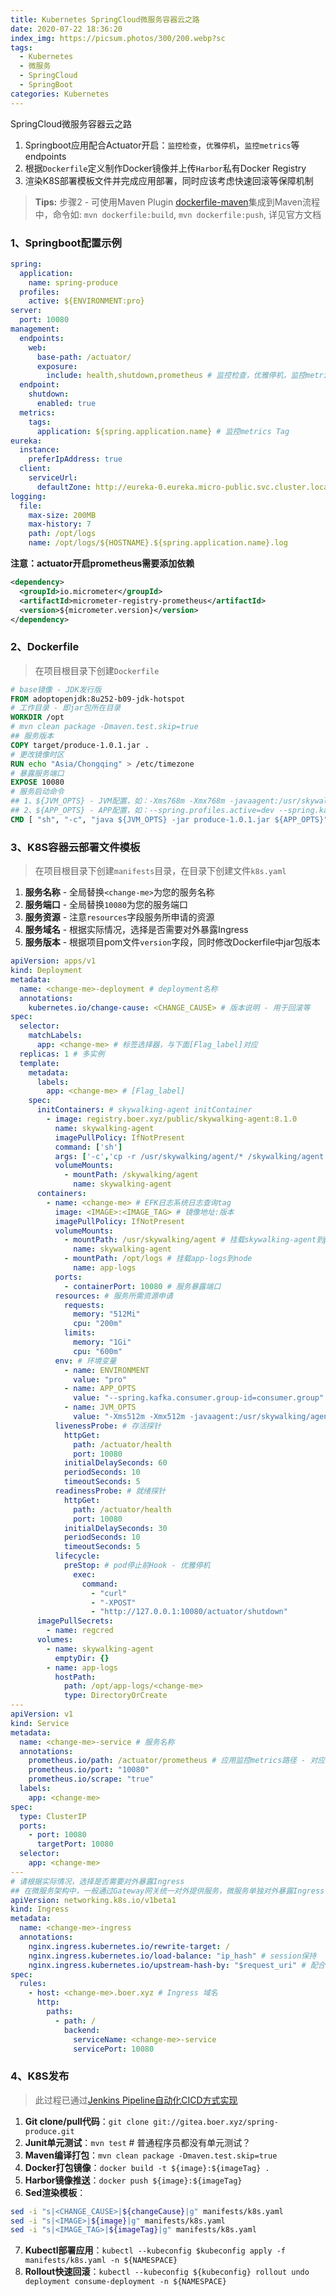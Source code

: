 ```yaml
---
title: Kubernetes SpringCloud微服务容器云之路
date: 2020-07-22 18:36:20
index_img: https://picsum.photos/300/200.webp?sc
tags:
  - Kubernetes
  - 微服务
  - SpringCloud
  - SpringBoot
categories: Kubernetes
---
```

SpringCloud微服务容器云之路
1. Springboot应用配合Actuator开启：`监控检查`，`优雅停机`，`监控metrics`等endpoints
2. 根据`Dockerfile`定义制作Docker镜像并上传`Harbor`私有Docker Registry
3. 渲染K8S部署模板文件并完成应用部署，同时应该考虑快速回滚等保障机制

> **Tips:** 步骤2 - 可使用Maven Plugin [dockerfile-maven](https://github.com/spotify/dockerfile-maven)集成到Maven流程中，命令如: `mvn dockerfile:build`, `mvn dockerfile:push`, 详见官方文档

<!-- more -->

### 1、Springboot配置示例
```yaml
spring:
  application:
    name: spring-produce
  profiles:
    active: ${ENVIRONMENT:pro}
server:
  port: 10080
management:
  endpoints:
    web:
      base-path: /actuator/
      exposure:
        include: health,shutdown,prometheus # 监控检查，优雅停机，监控metrics
  endpoint:
    shutdown:
      enabled: true
  metrics:
    tags:
      application: ${spring.application.name} # 监控metrics Tag
eureka:
  instance:
    preferIpAddress: true
  client:
    serviceUrl:
      defaultZone: http://eureka-0.eureka.micro-public.svc.cluster.local:8761/eureka,http://eureka-1.eureka.micro-public.svc.cluster.local:8761/eureka,http://eureka-2.eureka.micro-public.svc.cluster.local:8761/eureka
logging:
  file:
    max-size: 200MB
    max-history: 7
    path: /opt/logs
    name: /opt/logs/${HOSTNAME}.${spring.application.name}.log
```
**注意：actuator开启prometheus需要添加依赖**
```xml
<dependency>
  <groupId>io.micrometer</groupId>
  <artifactId>micrometer-registry-prometheus</artifactId>
  <version>${micrometer.version}</version>
</dependency>
```

### 2、Dockerfile
> 在项目根目录下创建`Dockerfile`

```Dockerfile
# base镜像 - JDK发行版
FROM adoptopenjdk:8u252-b09-jdk-hotspot
# 工作目录 - 即jar包所在目录
WORKDIR /opt
# mvn clean package -Dmaven.test.skip=true
## 服务版本
COPY target/produce-1.0.1.jar .
# 更改镜像时区
RUN echo "Asia/Chongqing" > /etc/timezone
# 暴露服务端口
EXPOSE 10080
# 服务启动命令
## 1、${JVM_OPTS} - JVM配置，如：-Xms768m -Xmx768m -javaagent:/usr/skywalking/agent/skywalking-agent.jar
## 2、${APP_OPTS} - APP配置，如：--spring.profiles.active=dev --spring.kafka.consumer.group-id=xxx.group
CMD [ "sh", "-c", "java ${JVM_OPTS} -jar produce-1.0.1.jar ${APP_OPTS}" ]
```

### 3、K8S容器云部署文件模板
> 在项目根目录下创建`manifests`目录，在目录下创建文件`k8s.yaml`

1. **服务名称** - 全局替换`<change-me>`为您的服务名称
2. **服务端口** - 全局替换`10080`为您的服务端口
3. **服务资源** - 注意`resources`字段服务所申请的资源
4. **服务域名** - 根据实际情况，选择是否需要对外暴露Ingress
5. **服务版本** - 根据项目pom文件`version`字段，同时修改Dockerfile中jar包版本

```yaml
apiVersion: apps/v1
kind: Deployment
metadata:
  name: <change-me>-deployment # deployment名称
  annotations:
    kubernetes.io/change-cause: <CHANGE_CAUSE> # 版本说明 - 用于回滚等
spec:
  selector:
    matchLabels:
      app: <change-me> # 标签选择器，与下面[Flag_label]对应
  replicas: 1 # 多实例
  template:
    metadata:
      labels:
        app: <change-me> # [Flag_label]
    spec:
      initContainers: # skywalking-agent initContainer
        - image: registry.boer.xyz/public/skywalking-agent:8.1.0
          name: skywalking-agent
          imagePullPolicy: IfNotPresent
          command: ['sh']
          args: ['-c','cp -r /usr/skywalking/agent/* /skywalking/agent']
          volumeMounts:
            - mountPath: /skywalking/agent
              name: skywalking-agent
      containers:
        - name: <change-me> # EFK日志系统日志查询tag
          image: <IMAGE>:<IMAGE_TAG> # 镜像地址:版本
          imagePullPolicy: IfNotPresent
          volumeMounts:
            - mountPath: /usr/skywalking/agent # 挂载skywalking-agent到pod
              name: skywalking-agent
            - mountPath: /opt/logs # 挂载app-logs到node
              name: app-logs
          ports:
            - containerPort: 10080 # 服务暴露端口
          resources: # 服务所需资源申请
            requests:
              memory: "512Mi"
              cpu: "200m"
            limits:
              memory: "1Gi"
              cpu: "600m"
          env: # 环境变量
            - name: ENVIRONMENT
              value: "pro"
            - name: APP_OPTS
              value: "--spring.kafka.consumer.group-id=consumer.group"
            - name: JVM_OPTS
              value: "-Xms512m -Xmx512m -javaagent:/usr/skywalking/agent/skywalking-agent.jar"
          livenessProbe: # 存活探针
            httpGet:
              path: /actuator/health
              port: 10080
            initialDelaySeconds: 60
            periodSeconds: 10
            timeoutSeconds: 5
          readinessProbe: # 就绪探针
            httpGet:
              path: /actuator/health
              port: 10080
            initialDelaySeconds: 30
            periodSeconds: 10
            timeoutSeconds: 5
          lifecycle:
            preStop: # pod停止前Hook - 优雅停机
              exec:
                command:
                  - "curl"
                  - "-XPOST"
                  - "http://127.0.0.1:10080/actuator/shutdown"
      imagePullSecrets:
        - name: regcred
      volumes:
        - name: skywalking-agent
          emptyDir: {}
        - name: app-logs
          hostPath:
            path: /opt/app-logs/<change-me>
            type: DirectoryOrCreate
---
apiVersion: v1
kind: Service
metadata:
  name: <change-me>-service # 服务名称
  annotations:
    prometheus.io/path: /actuator/prometheus # 应用监控metrics路径 - 对应配置文件开启prometheus
    prometheus.io/port: "10080"
    prometheus.io/scrape: "true"
  labels:
    app: <change-me>
spec:
  type: ClusterIP
  ports:
    - port: 10080
      targetPort: 10080
  selector:
    app: <change-me>
---
# 请根据实际情况，选择是否需要对外暴露Ingress
## 在微服务架构中，一般通过Gateway网关统一对外提供服务，微服务单独对外暴露Ingress情况请谨慎选择
apiVersion: networking.k8s.io/v1beta1
kind: Ingress
metadata:
  name: <change-me>-ingress
  annotations:
    nginx.ingress.kubernetes.io/rewrite-target: /
    nginx.ingress.kubernetes.io/load-balance: "ip_hash" # session保持
    nginx.ingress.kubernetes.io/upstream-hash-by: "$request_uri" # 配合ip_hash使用
spec:
  rules:
    - host: <change-me>.boer.xyz # Ingress 域名
      http:
        paths:
          - path: /
            backend:
              serviceName: <change-me>-service
              servicePort: 10080
```

### 4、K8S发布
> 此过程已通过[Jenkins Pipeline自动化CICD方式实现](/2020/06/23/k8s-cicd-jenkins-pipeline/)

1. **Git clone/pull代码**：`git clone git://gitea.boer.xyz/spring-produce.git`
2. **Junit单元测试**：`mvn test` # 普通程序员都没有单元测试？
3. **Maven编译打包**：`mvn clean package -Dmaven.test.skip=true`
4. **Docker打包镜像**：`docker build -t ${image}:${imageTag} .`
5. **Harbor镜像推送**：`docker push ${image}:${imageTag}`
6. **Sed渲染模板**：
```bash
sed -i "s|<CHANGE_CAUSE>|${changeCause}|g" manifests/k8s.yaml
sed -i "s|<IMAGE>|${image}|g" manifests/k8s.yaml
sed -i "s|<IMAGE_TAG>|${imageTag}|g" manifests/k8s.yaml
```
7. **Kubectl部署应用**：`kubectl --kubeconfig $kubeconfig apply -f manifests/k8s.yaml -n ${NAMESPACE}`
8. **Rollout快速回滚**：`kubectl --kubeconfig ${kubeconfig} rollout undo deployment consume-deployment -n ${NAMESPACE}`
